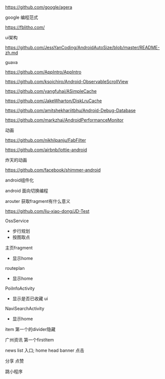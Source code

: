 https://github.com/google/agera

google 编程范式

https://fblitho.com/

ui架构

https://github.com/JessYanCoding/AndroidAutoSize/blob/master/README-zh.md

guava



https://github.com/AppIntro/AppIntro

https://github.com/ksoichiro/Android-ObservableScrollView

https://github.com/yangfuhai/ASimpleCache

https://github.com/JakeWharton/DiskLruCache

https://github.com/amitshekhariitbhu/Android-Debug-Database

https://github.com/markzhai/AndroidPerformanceMonitor





动画

https://github.com/nikhilpanju/FabFilter

https://github.com/airbnb/lottie-android

炸天的动画

https://github.com/facebook/shimmer-android



android组件化

android 面向切换编程

arouter 获取fragment有什么意义

https://github.com/liu-xiao-dong/JD-Test



OssService



+ 步行规划
+ 按图取点

主页fragment

+ 显示home

routeplan

+ 显示home

PoiInfoActivity

+ 显示是否已收藏 ui

NaviSearchActivity

+ 显示home



item 第一个的divider隐藏

广州资讯 第一个firstItem

news list 入口; home head banner 点击

分享 点赞



跳小程序

